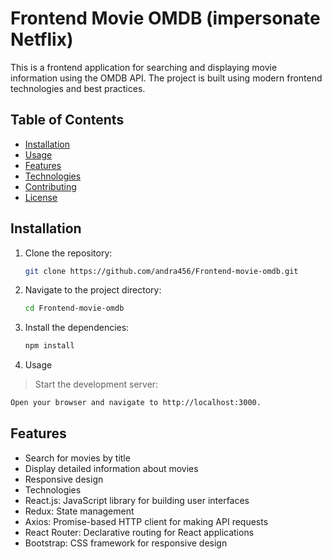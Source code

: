# Frontend Movie OMDB (impersonate Netflix)

This is a frontend application for searching and displaying movie information using the OMDB API. The project is built using modern frontend technologies and best practices.

## Table of Contents
- [Installation](#installation)
- [Usage](#usage)
- [Features](#features)
- [Technologies](#technologies)
- [Contributing](#contributing)
- [License](#license)

## Installation

1. Clone the repository:
   ```bash
   git clone https://github.com/andra456/Frontend-movie-omdb.git
   ```
   
2. Navigate to the project directory:
    ```bash
    cd Frontend-movie-omdb
    ```

3. Install the dependencies:
    ```bash
    npm install
    ```
3. Usage
> Start the development server:
  ```bash
  Open your browser and navigate to http://localhost:3000.
  ```


## Features
- Search for movies by title
- Display detailed information about movies
- Responsive design
- Technologies
- React.js: JavaScript library for building user interfaces
- Redux: State management
- Axios: Promise-based HTTP client for making API requests
- React Router: Declarative routing for React applications
- Bootstrap: CSS framework for responsive design
